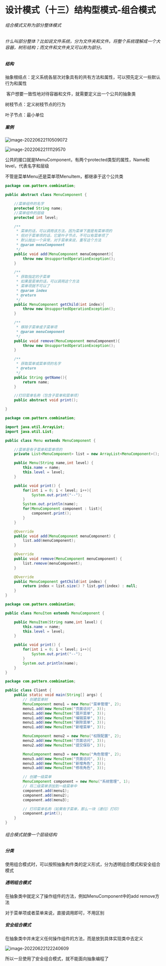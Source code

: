 # 设计模式（十三）结构型模式-组合模式

###### 组合模式又称为部分整体模式

###### 什么叫部分整体？比如说文件系统，分为文件夹和文件。将整个系统理解成一个大容器，树形结构；而文件和文件夹又可以称为部分。

##### 结构

抽象根结点：定义系统各层次对象具有的共有方法和属性，可以预先定义一些默认行为和属性

​					客户想要一致性地对待容器和文件，就需要定义出一个公共的抽象类

树枝节点：定义树枝节点的行为

叶子节点：最小单位



##### 案例

![image-20220622110509072](C:\Users\HP\AppData\Roaming\Typora\typora-user-images\image-20220622110509072.png)

![image-20220622111129570](C:\Users\HP\AppData\Roaming\Typora\typora-user-images\image-20220622111129570.png)

公共的接口就是MenuComponent，有两个protected类型的属性，Name和level，代表名字和层级

不管是菜单Menu还是菜单项MenuItem，都继承于这个公共类

```java
package com.pattern.combination;

public abstract class MenuComponent {

    //菜单组件的名字
    protected String name;
    //菜单组件的层级
    protected int level;

    /**
     * 菜单的话，可以调用该方法，因为菜单下面是有菜单项的
     * 但对于菜单项的话，它是叶子节点，不可以有菜单项了
     * 默认抛出一个异常，对于菜单来说，重写这个方法
     * @param menuComponent
     */
    public void add(MenuComponent menuComponent){
        throw new UnsupportedOperationException();
    }

    /**
     * 获取指定的子菜单
     * 如果是菜单的话，可以调用这个方法
     * 菜单项就不可以了
     * @param index
     * @return
     */
    public MenuComponent getChild(int index){
        throw new UnsupportedOperationException();
    }

    /**
     * 移除子菜单或子菜单项
     * @param menuComponent
     */
    public void remove(MenuComponent menuComponent){
        throw new UnsupportedOperationException();
    }

    /**
     * 获取菜单或菜单项的名字
     * @return
     */
    public String getName(){
        return name;
    }

    //打印菜单名称（包含子菜单和菜单项）
    public abstract void print();

}
```

```java
package com.pattern.combination;

import java.util.ArrayList;
import java.util.List;

public class Menu extends MenuComponent {

    //菜单是有子菜单和菜单项的
    private List<MenuComponent> list = new ArrayList<MenuComponent>();

    public Menu(String name,int level) {
        this.name = name;
        this.level = level;
    }

    public void print() {
        for(int i = 0; i < level; i++){
            System.out.print("--");
        }
        System.out.println(name);
        for(MenuComponent component : list){
            component.print();
        }
    }

    @Override
    public void add(MenuComponent menuComponent) {
        list.add(menuComponent);
    }

    @Override
    public void remove(MenuComponent menuComponent) {
        list.remove(menuComponent);
    }

    @Override
    public MenuComponent getChild(int index) {
        return index < list.size() ? list.get(index) : null;
    }
}
```

```java
package com.pattern.combination;

public class MenuItem extends MenuComponent {

    public MenuItem(String name,int level) {
        this.name = name;
        this.level = level;
    }

    public void print() {
        for(int i = 0; i < level; i++){
            System.out.print("--");
        }
        System.out.println(name);
    }
}
```

```java
package com.pattern.combination;

public class Client {
    public static void main(String[] args) {
        // 创建菜单树
        MenuComponent menu1 = new Menu("菜单管理", 2);
        menu1.add(new MenuItem("页面访问", 3));
        menu1.add(new MenuItem("展开菜单", 3));
        menu1.add(new MenuItem("编辑菜单", 3));
        menu1.add(new MenuItem("删除菜单", 3));
        menu1.add(new MenuItem("新增菜单", 3));

        MenuComponent menu2 = new Menu("权限配置", 2);
        menu2.add(new MenuItem("页面访问", 3));
        menu2.add(new MenuItem("提交保存", 3));

        MenuComponent menu3 = new Menu("角色管理", 2);
        menu3.add(new MenuItem("页面访问", 3));
        menu3.add(new MenuItem("新增角色", 3));
        menu3.add(new MenuItem("修改角色", 3));

        // 创建一级菜单
        MenuComponent component = new Menu("系统管理", 1);
        // 将二级菜单添加到一级菜单中
        component.add(menu1);
        component.add(menu2);
        component.add(menu3);

        // 打印菜单名称（如果有子菜单，那么一块（递归）打印）
        component.print();
    }
}
```

###### 组合模式就像一个层级结构



##### 分类

使用组合模式时，可以按照抽象构件类的定义形式，分为透明组合模式和安全组合模式

##### 透明组合模式

在抽象类中就定义了操作组件的方法，例如MenuComponent中的add remove方法

对于菜单项或者菜单来说，直接调用即可，不用区别

##### 安全组合模式

在抽象类中并未定义任何操作组件的方法，而是放到具体实现类中去定义

![image-20220622122240609](C:\Users\HP\AppData\Roaming\Typora\typora-user-images\image-20220622122240609.png)

所以一旦使用了安全组合模式，就不能面向抽象编程了

